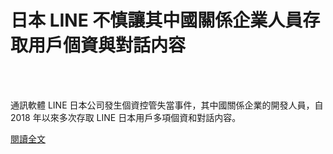 # 日本 LINE 不慎讓其中國關係企業人員存取用戶個資與對話内容

<!--more-->
<!--91-->
<br><br/>

通訊軟體 LINE 日本公司發生個資控管失當事件，其中國關係企業的開發人員，自 2018 年以來多次存取 LINE 日本用戶多項個資和對話内容。

[閱讀全文](https://www.twcert.org.tw/tw/cp-104-4525-30603-1.html)


